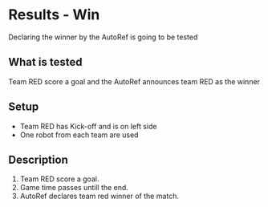 # Results - Win

Declaring the winner by the AutoRef is going to be tested

## What is tested

Team RED score a goal and the AutoRef announces team RED as the winner

## Setup

- Team RED has Kick-off and is on left side
- One robot from each team are used

## Description

1. Team RED score a goal.
2. Game time passes untill the end.
3. AutoRef declares team red winner of the match.